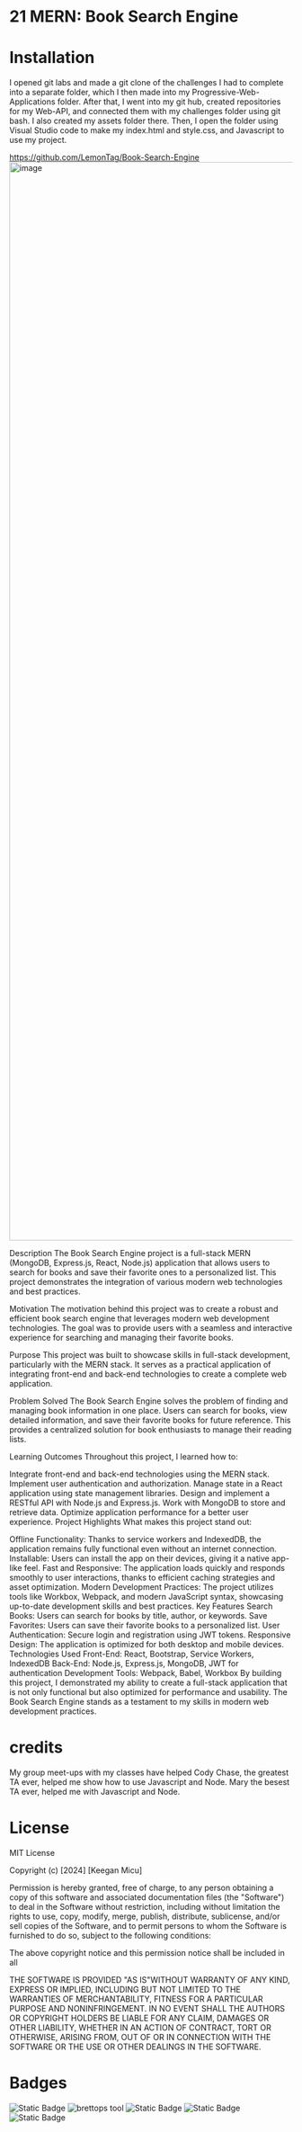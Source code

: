 # 21 MERN: Book Search Engine



# Installation
I opened git labs and made a git clone of the challenges I had to complete into a separate folder, which I then made into my Progressive-Web-Applications folder. 
After that, I went into my git hub, created repositories for my Web-API, and connected them with my challenges folder using git bash. I also created my assets folder there.
Then, I open the folder using Visual Studio code to make my index.html and style.css, and Javascript to use my project.

https://github.com/LemonTag/Book-Search-Engine
<img width="1919" alt="image" src="https://github.com/LemonTag/Book-Search-Engine/assets/50891761/d7cfe626-d6ec-4a3d-a077-cf5d609e6957">


Description
The Book Search Engine project is a full-stack MERN (MongoDB, Express.js, React, Node.js) application that allows users to search for books and save their favorite ones to a personalized list. This project demonstrates the integration of various modern web technologies and best practices.

Motivation
The motivation behind this project was to create a robust and efficient book search engine that leverages modern web development technologies. The goal was to provide users with a seamless and interactive experience for searching and managing their favorite books.

Purpose
This project was built to showcase skills in full-stack development, particularly with the MERN stack. It serves as a practical application of integrating front-end and back-end technologies to create a complete web application.

Problem Solved
The Book Search Engine solves the problem of finding and managing book information in one place. Users can search for books, view detailed information, and save their favorite books for future reference. This provides a centralized solution for book enthusiasts to manage their reading lists.

Learning Outcomes
Throughout this project, I learned how to:

Integrate front-end and back-end technologies using the MERN stack.
Implement user authentication and authorization.
Manage state in a React application using state management libraries.
Design and implement a RESTful API with Node.js and Express.js.
Work with MongoDB to store and retrieve data.
Optimize application performance for a better user experience.
Project Highlights
What makes this project stand out:

Offline Functionality: Thanks to service workers and IndexedDB, the application remains fully functional even without an internet connection.
Installable: Users can install the app on their devices, giving it a native app-like feel.
Fast and Responsive: The application loads quickly and responds smoothly to user interactions, thanks to efficient caching strategies and asset optimization.
Modern Development Practices: The project utilizes tools like Workbox, Webpack, and modern JavaScript syntax, showcasing up-to-date development skills and best practices.
Key Features
Search Books: Users can search for books by title, author, or keywords.
Save Favorites: Users can save their favorite books to a personalized list.
User Authentication: Secure login and registration using JWT tokens.
Responsive Design: The application is optimized for both desktop and mobile devices.
Technologies Used
Front-End: React, Bootstrap, Service Workers, IndexedDB
Back-End: Node.js, Express.js, MongoDB, JWT for authentication
Development Tools: Webpack, Babel, Workbox
By building this project, I demonstrated my ability to create a full-stack application that is not only functional but also optimized for performance and usability. The Book Search Engine stands as a testament to my skills in modern web development practices.


# credits
My group meet-ups with my classes have helped 
Cody Chase, the greatest TA ever, helped me show how to use Javascript and Node.
Mary the besest TA ever, helped me with Javascript and Node.


# License 
MIT License

Copyright (c) [2024] [Keegan Micu]

Permission is hereby granted, free of charge, to any person obtaining a copy
of this software and associated documentation files (the "Software") to deal
in the Software without restriction, including without limitation the rights
to use, copy, modify, merge, publish, distribute, sublicense, and/or sell
copies of the Software, and to permit persons to whom the Software is
furnished to do so, subject to the following conditions:

The above copyright notice and this permission notice shall be included in all

THE SOFTWARE IS PROVIDED "AS IS"WITHOUT WARRANTY OF ANY KIND, EXPRESS OR
IMPLIED, INCLUDING BUT NOT LIMITED TO THE WARRANTIES OF MERCHANTABILITY,
FITNESS FOR A PARTICULAR PURPOSE AND NONINFRINGEMENT. IN NO EVENT SHALL THE
AUTHORS OR COPYRIGHT HOLDERS BE LIABLE FOR ANY CLAIM, DAMAGES OR OTHER
LIABILITY, WHETHER IN AN ACTION OF CONTRACT, TORT OR OTHERWISE, ARISING FROM,
OUT OF OR IN CONNECTION WITH THE SOFTWARE OR THE USE OR OTHER DEALINGS IN THE
SOFTWARE.

# Badges
![Static Badge](https://img.shields.io/badge/vscoding-lightblue) ![brettops tool](https://img.shields.io/badge/brettops-tool-209cdf?labelColor=162d50) ![Static Badge](https://img.shields.io/badge/javascript-yellow) ![Static Badge](https://img.shields.io/badge/style.css-lightblue) ![Static Badge](https://img.shields.io/badge/index.html-orange)


